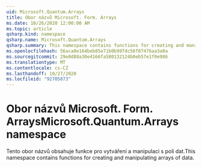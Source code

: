 ```yaml
---
uid: Microsoft.Quantum.Arrays
title: Obor názvů Microsoft. Form. Arrays
ms.date: 10/26/2020 12:00:00 AM
ms.topic: article
qsharp.kind: namespace
qsharp.name: Microsoft.Quantum.Arrays
qsharp.summary: This namespace contains functions for creating and manipulating arrays of data.
ms.openlocfilehash: 56aca0e164beb85e71b0b997dc56f87476aa3a0a
ms.sourcegitcommit: 29e0d88a30e4166fa580132124b0eb57e1f0e986
ms.translationtype: MT
ms.contentlocale: cs-CZ
ms.lasthandoff: 10/27/2020
ms.locfileid: "92705873"
---
```

# <a name="microsoftquantumarrays-namespace"></a><span data-ttu-id="82143-102">Obor názvů Microsoft. Form. Arrays</span><span class="sxs-lookup"><span data-stu-id="82143-102">Microsoft.Quantum.Arrays namespace</span></span>

<span data-ttu-id="82143-103">Tento obor názvů obsahuje funkce pro vytváření a manipulaci s poli dat.</span><span class="sxs-lookup"><span data-stu-id="82143-103">This namespace contains functions for creating and manipulating arrays of data.</span></span>

